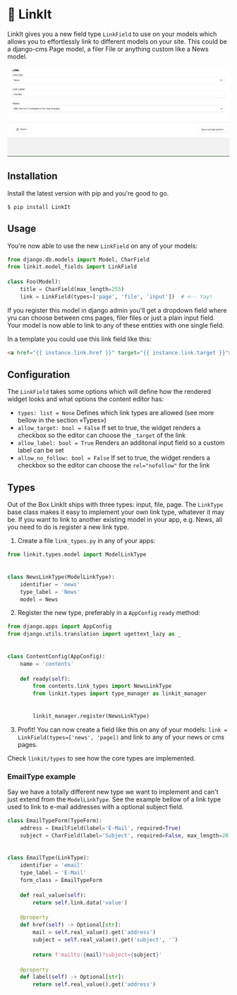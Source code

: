# 🔗 LinkIt

LinkIt gives you a new field type `LinkField` to use on your models which allows you to effortlessly link to different models on your site. This could be a django-cms Page model,
a filer File or anything custom like a News model.

<img src="https://github.com/dreipol/linkit/raw/master/doc/linkit.gif"/>

## Installation 
Install the latest version with pip and you're good to go.

    $ pip install LinkIt

## Usage    
You're now able to use the new `LinkField` on any of your models:

```python
from django.db.models import Model, CharField
from linkit.model_fields import LinkField

class Foo(Model):
    title = CharField(max_length=255)
    link = LinkField(types=['page', 'file', 'input'])  # <-- Yay!
```

If you register this model in django admin you'll get a dropdown field where yru can choose between cms pages, filer files or just a plain input field. 
Your model is now able to link to any of these entities with one single field.  

In a template you could use this link field like this:
````html
<a href="{{ instance.link.href }}" target="{{ instance.link.target }}">{{ instance.link.label }}</a>
````
    
## Configuration
The `LinkField` takes some options which will define how the rendered widget looks and what options the content editor has:

- `types: list = None` Defines which link types are allowed (see more bellow in the section «Types») 
- `allow_target: bool = False` If set to true, the widget renders a checkbox so the editor can choose the `_target` of the link  
- `allow_label: bool = True` Renders an additonal input field so a custom label can be set
- `allow_no_follow: bool = False` If set to true, the widget renders a checkbox so the editor can choose the `rel="nofollow"` for the link  

## Types
Out of the Box LinkIt ships with three types: input, file, page. The `LinkType` base class makes it easy to implement your own link type, whatever
it may be. If you want to link to another existing model in your app, e.g. News, all you need to do is register a new link type.

1. Create a file `link_types.py` in any of your apps:

```python
from linkit.types.model import ModelLinkType


class NewsLinkType(ModelLinkType):
    identifier = 'news'
    type_label = 'News'
    model = News

```

2. Register the new type, preferably in a `AppConfig` `ready` method:

````python
from django.apps import AppConfig
from django.utils.translation import ugettext_lazy as _


class ContentConfig(AppConfig):
    name = 'contents'

    def ready(self):
        from contents.link_types import NewsLinkType
        from linkit.types import type_manager as linkit_manager


        linkit_manager.register(NewsLinkType)
````

3. Profit! You can now create a field like this on any of your models: `link = LinkField(types=['news', 'page])` and link to any of your news or cms pages.

Check `linkit/types` to see how the core types are implemented.

### EmailType example
Say we have a totally different new type we want to implement and can't just extend from the `ModelLinkType`. See the example bellow
of a link type used to link to e-mail addresses with a optional subject field.

````python
class EmailTypeForm(TypeForm):
    address = EmailField(label='E-Mail', required=True)
    subject = CharField(label='Subject', required=False, max_length=20)


class EmailType(LinkType):
    identifier = 'email'
    type_label = 'E-Mail'
    form_class = EmailTypeForm

    def real_value(self):
        return self.link.data('value')

    @property
    def href(self) -> Optional[str]:
        mail = self.real_value().get('address')
        subject = self.real_value().get('subject', '')

        return f'mailto:{mail}?subject={subject}'

    @property
    def label(self) -> Optional[str]:
        return self.real_value().get('address')
````
